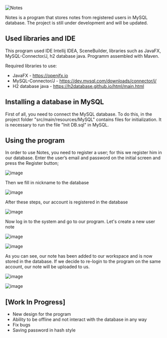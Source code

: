 ![Notes](https://github.com/ViktorKaltash/Notes/assets/150521039/1d929443-040a-4fec-9ca7-c9a4afddc38b)

Notes is a program that stores notes from registered users in
MySQL database. The project is still under development and will be updated.

## Used libraries and IDE
This program used IDE Intellij IDEA, SceneBuilder, libraries such as
JavaFX, MySQL-Connector/J, h2 database java. Programm assembled with Maven.

Required libraries to use:

* JavaFX - https://openjfx.io
* MySQL-Connector/J - https://dev.mysql.com/downloads/connector/j/
* H2 database java - https://h2database.github.io/html/main.html

## Installing a database in MySQL

First of all, you need to connect the MySQL database. To do this, in the project folder
"src/main/resources/MySQL" contains files for initialization. It is necessary to run the file "Init DB.sql"
in MySQL.

## Using the program

In order to use Notes, you need to register a user; for this we register him in our database. Enter the user’s email and password on the initial screen and press the Register button;

![image](https://github.com/ViktorKaltash/Notes/assets/150521039/8b158882-fe7b-41fa-a2c6-9384b0055918)


Then we fill in nickname to the database

![image](https://github.com/ViktorKaltash/Notes/assets/150521039/c7a06e58-4149-43e0-b956-ce65c81a266b)


After these steps, our account is registered in the database

![image](https://github.com/ViktorKaltash/Notes/assets/150521039/1e6d1dc2-4bd8-4958-b5ac-faa393e71b8b)


Now log in to the system and go to our program. Let's create a new user note

![image](https://github.com/ViktorKaltash/Notes/assets/150521039/a1479db8-6176-453b-9965-08a451ffb2ca)


![image](https://github.com/ViktorKaltash/Notes/assets/150521039/440740f2-1566-459c-8b22-f158ad103774)



As you can see, our note has been added to our workspace and is now stored in the database. If we decide to re-login to the program on the same account, our note will be uploaded to us.

![image](https://github.com/ViktorKaltash/Notes/assets/150521039/ad56964b-a6cd-4afd-9b1b-3d953cfd2197)

![image](https://github.com/ViktorKaltash/Notes/assets/150521039/11e9bc66-99a5-4aec-bd50-1752d2314fac)

## [Work In Progress]

* New design for the program
* Ability to be offline and not interact with the database in any way
* Fix bugs
* Saving password in hash style
